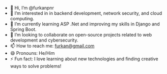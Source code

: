 - 👋 Hi, I’m @furkanpnr
- 👀 I’m interested in in backend development, network security, and cloud computing.
- 🌱 I’m currently learning ASP .Net and improving my skills in Django and Spring Boot.
- 💞️ I’m looking to collaborate on open-source projects related to web development and cybersecurity.
- 📫 How to reach me: [furkan@gmail.com](mailto:furkanpinaryazilim@gmail.com)
- 😄 Pronouns: He/Him
- ⚡ Fun fact: I love learning about new technologies and finding creative ways to solve problems!

<!---
furkanpnr/furkanpnr is a ✨ special ✨ repository because its `README.md` (this file) appears on your GitHub profile.
You can click the Preview link to take a look at your changes.
--->
